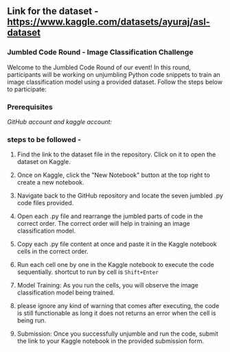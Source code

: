 ## Link for the dataset - https://www.kaggle.com/datasets/ayuraj/asl-dataset



### Jumbled Code Round - Image Classification Challenge

Welcome to the Jumbled Code Round of our event! In this round, participants will be working on unjumbling Python code snippets to train an image classification model using a provided dataset. Follow the steps below to participate:

### Prerequisites
*GitHub account and kaggle account:*

### steps to be followed - 


1. Find the link to the dataset file in the repository. Click on it to open the dataset on Kaggle.

2. Once on Kaggle, click the "New Notebook" button at the top right to create a new notebook.

3. Navigate back to the GitHub repository and locate the seven jumbled .py code files provided.

4. Open each .py file and rearrange the jumbled parts of code in the correct order. The correct order will help in training an image classification model.

5. Copy each .py file content at once and paste it in the Kaggle notebook cells in the correct order.

6. Run each cell one by one in the Kaggle notebook to execute the code sequentially. shortcut to run by cell is `Shift+Enter`

7. Model Training: As you run the cells, you will observe the image classification model being trained. 

9. please ignore any kind of warning that comes after executing, the code is still functionable as long it does not returns an error when the cell is being run. 

10. Submission: Once you successfully unjumble and run the code, submit the link to your Kaggle notebook in the provided submission form.
